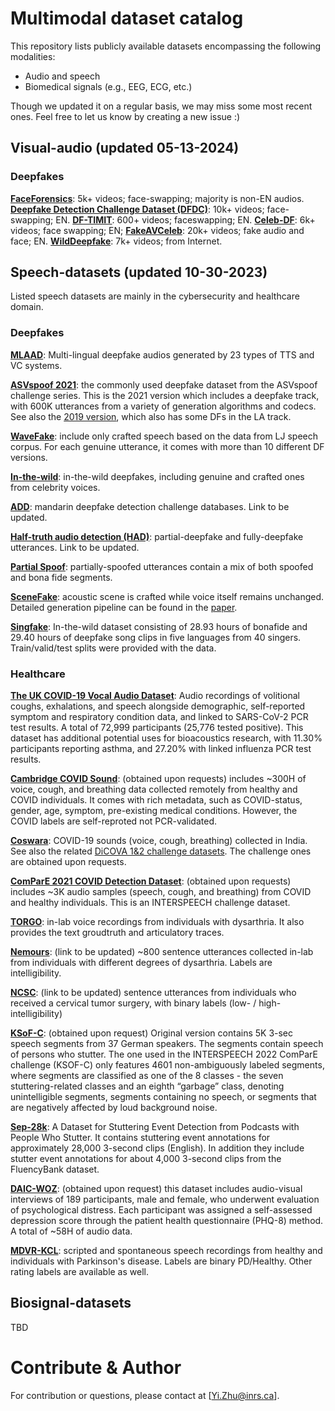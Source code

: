 # Multimodal dataset catalog
This repository lists publicly available datasets encompassing the following modalities:
 - Audio and speech
 - Biomedical signals (e.g., EEG, ECG, etc.)

Though we updated it on a regular basis, we may miss some most recent ones. Feel free to let us know by creating a new issue :)
## Visual-audio (updated 05-13-2024)
### Deepfakes
[**FaceForensics**](https://github.com/ondyari/FaceForensics): 5k+ videos; face-swapping; majority is non-EN audios.
[**Deepfake Detection Challenge Dataset (DFDC)**](https://ai.meta.com/datasets/dfdc/): 10k+ videos; face-swapping; EN.
[**DF-TIMIT**](https://www.idiap.ch/en/scientific-research/data/deepfaketimit): 600+ videos; faceswapping; EN.
[**Celeb-DF**](https://github.com/yuezunli/celeb-deepfakeforensics): 6k+ videos; face swapping; EN;
[**FakeAVCeleb**](https://sites.google.com/view/fakeavcelebdash-lab/): 20k+ videos; fake audio and face; EN.
[**WildDeepfake**](https://github.com/deepfakeinthewild/deepfake-in-the-wild): 7k+ videos; from Internet.

## Speech-datasets (updated 10-30-2023)
Listed speech datasets are mainly in the cybersecurity and healthcare domain.
### Deepfakes
[**MLAAD**](https://deepfake-total.com/mlaad): Multi-lingual deepfake audios generated by 23 types of TTS and VC systems.

[**ASVspoof 2021**](https://www.asvspoof.org/index2021.html): the commonly used deepfake dataset from the ASVspoof challenge series. This is the 2021 version which includes a deepfake track, with 600K utterances from a variety of generation algorithms and codecs. See also the [2019 version](https://datashare.ed.ac.uk/handle/10283/3336), which also has some DFs in the LA track.

[**WaveFake**](https://github.com/RUB-SysSec/WaveFake): include only crafted speech based on the data from LJ speech corpus. For each genuine utterance, it comes with more than 10 different DF versions.

[**In-the-wild**](https://deepfake-demo.aisec.fraunhofer.de/in_the_wild): in-the-wild deepfakes, including genuine and crafted ones from celebrity voices.

[**ADD**](): mandarin deepfake detection challenge databases. Link to be updated.

[**Half-truth audio detection (HAD)**](): partial-deepfake and fully-deepfake utterances. Link to be updated.

[**Partial Spoof**](https://zenodo.org/record/4817532): partially-spoofed utterances contain a mix of both spoofed and bona fide segments.

[**SceneFake**](https://zenodo.org/record/7663324): acoustic scene is crafted while voice itself remains unchanged. Detailed generation pipeline can be found in the [paper](https://arxiv.org/pdf/2211.06073.pdf).

[**Singfake**](https://singfake.org/): In-the-wild dataset consisting of 28.93 hours of bonafide and 29.40 hours of deepfake song clips in five languages from 40 singers. Train/valid/test splits were provided with the data.



### Healthcare
[**The UK COVID-19 Vocal Audio Dataset**](https://zenodo.org/records/10043978): Audio recordings of volitional coughs, exhalations, and speech alongside demographic, self-reported symptom and respiratory condition data, and linked to SARS-CoV-2 PCR test results. A total of 72,999 participants (25,776 tested positive). This dataset has additional potential uses for bioacoustics research, with 11.30% participants reporting asthma, and 27.20% with linked influenza PCR test results.

[**Cambridge COVID Sound**](https://openreview.net/pdf?id=9KArJb4r5ZQ): (obtained upon requests) includes ~300H of voice, cough, and breathing data collected remotely from healthy and COVID individuals. It comes with rich metadata, such as COVID-status, gender, age, symptom, pre-existing medical conditions. However, the COVID labels are self-reproted not PCR-validated.

[**Coswara**](https://github.com/iiscleap/Coswara-Data): COVID-19 sounds (voice, cough, breathing) collected in India. See also the related [DiCOVA 1&2 challenge datasets](https://dicova2021.github.io/). The challenge ones are obtained upon requests.

[**ComParE 2021 COVID Detection Dataset**](http://www.compare.openaudio.eu/now/): (obtained upon requests) includes ~3K audio samples (speech, cough, and breathing) from COVID and healthy individuals. This is an INTERSPEECH challenge dataset.

[**TORGO**](http://www.cs.toronto.edu/~complingweb/data/TORGO/torgo.html): in-lab voice recordings from individuals with dysarthria. It also provides the text groudtruth and articulatory traces.

[**Nemours**](): (link to be updated) ~800 sentence utterances collected in-lab from individuals with different degrees of dysarthria. Labels are intelligibility.

[**NCSC**](): (link to be updated) sentence utterances from individuals who received a cervical tumor surgery, with binary labels (low- / high-intelligibility)

[**KSoF-C**](https://zenodo.org/record/6460102): (obtained upon request) Original version contains 5K 3-sec speech segments from 37 German speakers. The segments contain speech of persons who stutter. The one used in the INTERSPEECH 2022 ComParE challenge (KSOF-C) only features 4601 non-ambiguously labeled segments, where segments are classified as one of the 8 classes - the seven stuttering-related classes and an eighth “garbage” class, denoting unintelligible segments, segments containing no speech, or segments that are negatively affected by loud background noise.

[**Sep-28k**](https://github.com/apple/ml-stuttering-events-dataset/): A Dataset for Stuttering Event Detection from Podcasts with People Who Stutter. It contains stuttering event annotations for approximately 28,000 3-second clips (English). In addition they include stutter event annotations for about 4,000 3-second clips from the FluencyBank dataset.

[**DAIC-WOZ**](https://dcapswoz.ict.usc.edu/): (obtained upon request) this dataset includes audio-visual interviews of 189 participants, male and female, who underwent evaluation of psychological distress. Each participant was assigned a self-assessed depression score through the patient health questionnaire (PHQ-8) method. A total of ~58H of audio data.

[**MDVR-KCL**](https://zenodo.org/records/2867216): scripted and spontaneous speech recordings from healthy and individuals with Parkinson's disease. Labels are binary PD/Healthy. Other rating labels are available as well.

## Biosignal-datasets
TBD



# Contribute & Author
For contribution or questions, please contact at [Yi.Zhu@inrs.ca].



